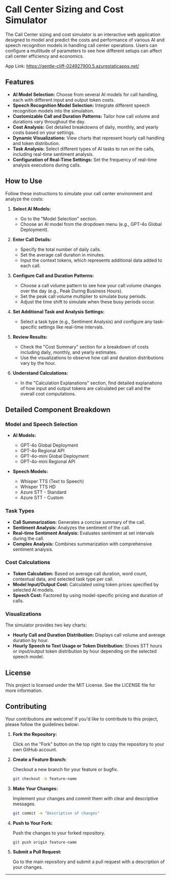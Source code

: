 # Call Center Sizing and Cost Simulator

The Call Center sizing and cost simulator is an interactive web application designed to model and predict the costs and performance of various AI and speech recognition models in handling call center operations. Users can configure a multitude of parameters to see how different setups can affect call center efficiency and economics.

App Link: https://gentle-cliff-024927900.5.azurestaticapps.net/

## Features

- **AI Model Selection:** Choose from several AI models for call handling, each with different input and output token costs.
- **Speech Recognition Model Selection:** Integrate different speech recognition models into the simulation.
- **Customizable Call and Duration Patterns:** Tailor how call volume and durations vary throughout the day.
- **Cost Analysis:** Get detailed breakdowns of daily, monthly, and yearly costs based on your settings.
- **Dynamic Visualizations:** View charts that represent hourly call handling and token distribution.
- **Task Analysis:** Select different types of AI tasks to run on the calls, including real-time sentiment analysis.
- **Configuration of Real-Time Settings:** Set the frequency of real-time analysis executions during calls.

## How to Use

Follow these instructions to simulate your call center environment and analyze the costs:

1. **Select AI Models:**
   - Go to the "Model Selection" section.
   - Choose an AI model from the dropdown menu (e.g., GPT-4o Global Deployment).

2. **Enter Call Details:**
   - Specify the total number of daily calls.
   - Set the average call duration in minutes.
   - Input the context tokens, which represents additional data added to each call.

3. **Configure Call and Duration Patterns:**
   - Choose a call volume pattern to see how your call volume changes over the day (e.g., Peak During Business Hours).
   - Set the peak call volume multiplier to simulate busy periods.
   - Adjust the time shift to simulate when these busy periods occur.

4. **Set Additional Task and Analysis Settings:**
   - Select a task type (e.g., Sentiment Analysis) and configure any task-specific settings like real-time intervals.

5. **Review Results:**
   - Check the "Cost Summary" section for a breakdown of costs including daily, monthly, and yearly estimates.
   - Use the visualizations to observe how call and duration distributions vary by the hour.

6. **Understand Calculations:**
   - In the "Calculation Explanations" section, find detailed explanations of how input and output tokens are calculated per call and the overall cost computations.

## Detailed Component Breakdown

### Model and Speech Selection

- **AI Models:**
  - GPT-4o Global Deployment
  - GPT-4o Regional API
  - GPT-4o-mini Global Deployment
  - GPT-4o-mini Regional API

- **Speech Models:**
  - Whisper TTS (Text to Speech)
  - Whisper TTS HD
  - Azure STT - Standard
  - Azure STT - Custom

### Task Types

- **Call Summarization:** Generates a concise summary of the call.
- **Sentiment Analysis:** Analyzes the sentiment of the call.
- **Real-time Sentiment Analysis:** Evaluates sentiment at set intervals during the call.
- **Complex Analysis:** Combines summarization with comprehensive sentiment analysis.

### Cost Calculations

- **Token Calculation:** Based on average call duration, word count, contextual data, and selected task type per call.
- **Model Input/Output Cost:** Calculated using token prices specified by selected AI models.
- **Speech Cost:** Factored by using model-specific pricing and duration of calls.

### Visualizations

The simulator provides two key charts:
- **Hourly Call and Duration Distribution:** Displays call volume and average duration by hour.
- **Hourly Speech to Text Usage or Token Distribution:** Shows STT hours or input/output token distribution by hour depending on the selected speech model.

## License

This project is licensed under the MIT License. See the LICENSE file for more information.

## Contributing

Your contributions are welcome! If you'd like to contribute to this project, please follow the guidelines below:

1. **Fork the Repository:**

   Click on the "Fork" button on the top right to copy the repository to your own GitHub account.

2. **Create a Feature Branch:**

   Checkout a new branch for your feature or bugfix.

   ```bash
   git checkout -b feature-name
   ```

3. **Make Your Changes:**

   Implement your changes and commit them with clear and descriptive messages.

   ```bash
   git commit -m "Description of changes"
   ```

4. **Push to Your Fork:**

   Push the changes to your forked repository.

   ```bash
   git push origin feature-name
   ```

5. **Submit a Pull Request:**

   Go to the main repository and submit a pull request with a description of your changes.

---
